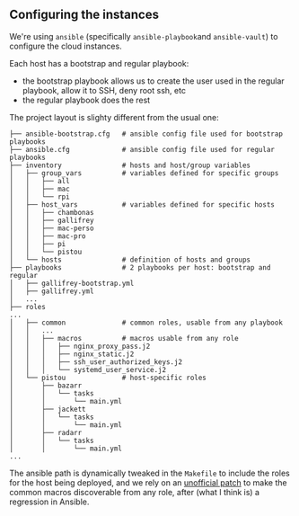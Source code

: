 ## Configuring the instances

We're using `ansible` (specifically `ansible-playbook`and `ansible-vault`) to configure the cloud instances.

Each host has a bootstrap and regular playbook:
* the bootstrap playbook allows us to create the user used in the regular playbook, allow it to SSH, deny root ssh, etc
* the regular playbook does the rest

The project layout is slighty different from the usual one:

```
├── ansible-bootstrap.cfg   # ansible config file used for bootstrap playbooks
├── ansible.cfg             # ansible config file used for regular playbooks
├── inventory               # hosts and host/group variables
│   ├── group_vars          # variables defined for specific groups
│   │   ├── all
│   │   ├── mac
│   │   └── rpi
│   ├── host_vars           # variables defined for specific hosts
│   │   ├── chambonas
│   │   ├── gallifrey
│   │   ├── mac-perso
│   │   ├── mac-pro
│   │   ├── pi
│   │   └── pistou
│   └── hosts               # definition of hosts and groups
├── playbooks               # 2 playbooks per host: bootstrap and regular
│   ├── gallifrey-bootstrap.yml
│   ├── gallifrey.yml
│   ...
├── roles
...
│   ├── common              # common roles, usable from any playbook
│   │   ...
│   │   ├── macros          # macros usable from any role
│   │   │   ├── nginx_proxy_pass.j2
│   │   │   ├── nginx_static.j2
│   │   │   ├── ssh_user_authorized_keys.j2
│   │   │   └── systemd_user_service.j2
│   └── pistou              # host-specific roles
│       ├── bazarr
│       │   └── tasks
│       │       └── main.yml
│       ├── jackett
│       │   └── tasks
│       │       └── main.yml
│       ├── radarr
│       │   └── tasks
│       │       └── main.yml
...
```

The ansible path is dynamically tweaked in the `Makefile` to include the roles for the host being deployed, and we rely on an [unofficial patch](https://github.com/brouberol/infrastructure/blob/b55bd2737526dc2501fdf0b4fddf50d0c85a0f62/misc/ansible-role-searchpath.diff) to make the common macros discoverable from any role, after (what I think is) a regression in Ansible.
